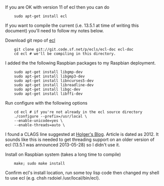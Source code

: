 If you are OK with version 11 of ecl then you can do

```shell
    sudo apt-get install ecl
```

If you want to compile the current (i.e. 13.5.1 at time of writing this document) you'll
need to follow my notes below.


Download git repo of [ecl](http://ecls.sourceforge.net/download.html)

```shell
    git clone git://git.code.sf.net/p/ecls/ecl-doc ecl-doc
    cd ecl # we'll be compiling in this directory.
```

I added the the following Raspbian packages to my Raspbian deployment.

```shell
    sudo apt-get install libgmp-dev
    sudo apt-get install libgmp3-dev
    sudo apt-get install libncurses5-dev
    sudo apt-get install libreadline-dev
    sudo apt-get install libgc-dev
    sudo apt-get install libffi-dev
```

Run configure with the following options

```shell
    cd ecl # if you're not already in the ecl source directory
    ./configure --prefix=/usr/local \
    --enable-unicode=yes \
    --enable-threads=auto \
```

I found a CLAGS line suggested at [Holger's Blog](http://blog.hdurer.net/posts/2012/07/23_building-my-own-ecl-for-and-on-the-raspberry-pi.html). Article is
dated as 2012. It sounds like this is needed to get threading support on an older version of ecl (13.5.1 was announced 2013-05-28) so I didn't use it.

Install on Raspbian system (takes a long time to compile)

```shell
    make; sudo make install
```

Confirm ecl's install location, run some toy lisp code then changed my shell to use ecl (e.g. 
chsh rsdoiel /usr/local/bin/ecl).



